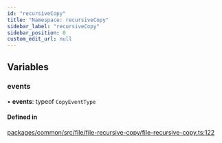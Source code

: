 ```yaml
---
id: "recursiveCopy"
title: "Namespace: recursiveCopy"
sidebar_label: "recursiveCopy"
sidebar_position: 0
custom_edit_url: null
---
```


## Variables

### events

• **events**: typeof `CopyEventType`

#### Defined in

[packages/common/src/file/file-recursive-copy/file-recursive-copy.ts:122](https://github.com/armitjs/armit/blob/204c0a1/packages/common/src/file/file-recursive-copy/file-recursive-copy.ts#L122)

